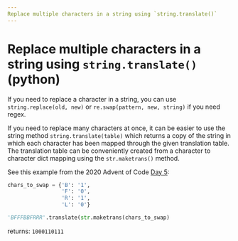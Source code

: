 ```yaml
---
Replace multiple characters in a string using `string.translate()`
---
```

# Replace multiple characters in a string using `string.translate()` (python)
If you need to replace a character in a string, you can use `string.replace(old, new)` or `re.swap(pattern, new, string)` if you need regex.

If you need to replace many characters at once, it can be easier to use the string method `string.translate(table)` which returns a copy of the string in which each character has been mapped through the given translation table. The translation table can be conveniently created from a character to character dict mapping using the `str.maketrans()` method.

See this example from the 2020 Advent of Code [Day 5](https://adventofcode.com/2020/day/5):
```python
chars_to_swap = {'B': '1',
                 'F': '0',
                 'R': '1',
                 'L': '0'}

'BFFFBBFRRR'.translate(str.maketrans(chars_to_swap)
```
returns: `1000110111`
